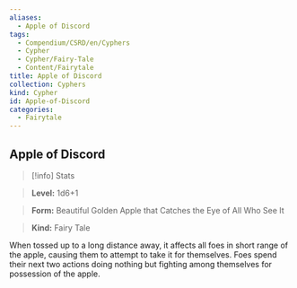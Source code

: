 ```yaml
---
aliases:
  - Apple of Discord
tags:
  - Compendium/CSRD/en/Cyphers
  - Cypher
  - Cypher/Fairy-Tale
  - Content/Fairytale
title: Apple of Discord
collection: Cyphers
kind: Cypher
id: Apple-of-Discord
categories:
  - Fairytale
---
```

## Apple of Discord    
>[!info] Stats    
> **Level:** 1d6+1    
> **Form:** Beautiful Golden Apple that Catches the Eye of All Who See It    
> **Kind:** Fairy Tale  
    
When tossed up to a long distance away, it affects all foes in short range of the apple, causing them to attempt to take it for themselves. Foes spend their next two actions doing nothing but fighting among themselves for possession of the apple.
